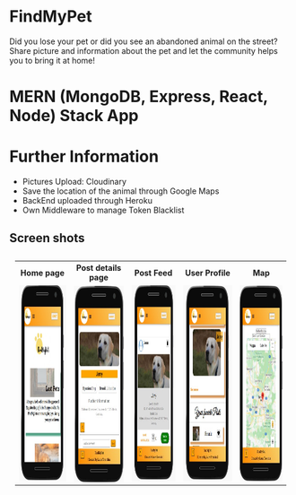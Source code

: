 # FindMyPet
Did you lose your pet or did you see an abandoned animal on the street? Share picture and information about the pet and let the community helps you to bring it at home!
# MERN (MongoDB, Express, React, Node) Stack App 
# Further Information
- Pictures Upload: Cloudinary
- Save the location of the animal through Google Maps
- BackEnd uploaded through Heroku
- Own Middleware to manage Token Blacklist

## Screen shots

<table style="padding:10px">
 <tr>
 <th>Home page</th>
   <th>Post details page</th>
   <th>Post Feed</th>
   <th>User Profile</th>
    <th>Map</th>
 </tr>
  <tr>
    <td> 
         <img src="./Sshot/home-findmypet.jpg"  alt="1" width = 300px height = 350px ></td>
      
 <td><img src="./Sshot/detailspage.jpg" align="right" alt="2" width =300px height =350px></td>
   <td><img src="./Sshot/post.jpg" alt="3" width = 300px height = 350px></td>
     <td><img src="./Sshot/userProfile.jpg" alt="4" width = 300px height = 350px></td>
    <td><img src="./Sshot/map.jpg" alt="4" width = 300px height = 350px></td>

  </tr>

</table>
